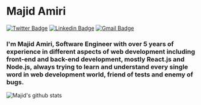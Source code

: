 # Majid Amiri

[![Twitter Badge](https://img.shields.io/badge/-Majid%20Amiri-1ca0f1?style=for-the-badge&labelColor=1ca0f1&logo=twitter&logoColor=white&link=https://twitter.com/magixam)](https://twitter.com/magixam) [![Linkedin Badge](https://img.shields.io/badge/-Majid%20Amiri-blue?style=for-the-badge&logo=Linkedin&logoColor=white&link=https://www.linkedin.com/in/majidamiriii/)](https://www.linkedin.com/in/majidamiriii/) [![Gmail Badge](https://img.shields.io/badge/-majidamiriii@gmail.com-c14438?style=for-the-badge&logo=Gmail&logoColor=white&link=mailto:majidamiriii7861@gmail.com)](mailto:majidamiriii@gmail.com)

### I'm Majid Amiri, Software Engineer with over 5 years of experience in different aspects of web development including front-end and back-end development, mostly React.js and Node.js, always trying to learn and understand every single word in web development world, friend of tests and enemy of bugs.

![Majid's github stats](https://github-readme-stats.vercel.app/api?username=majid-amiri&show_icons=true)
